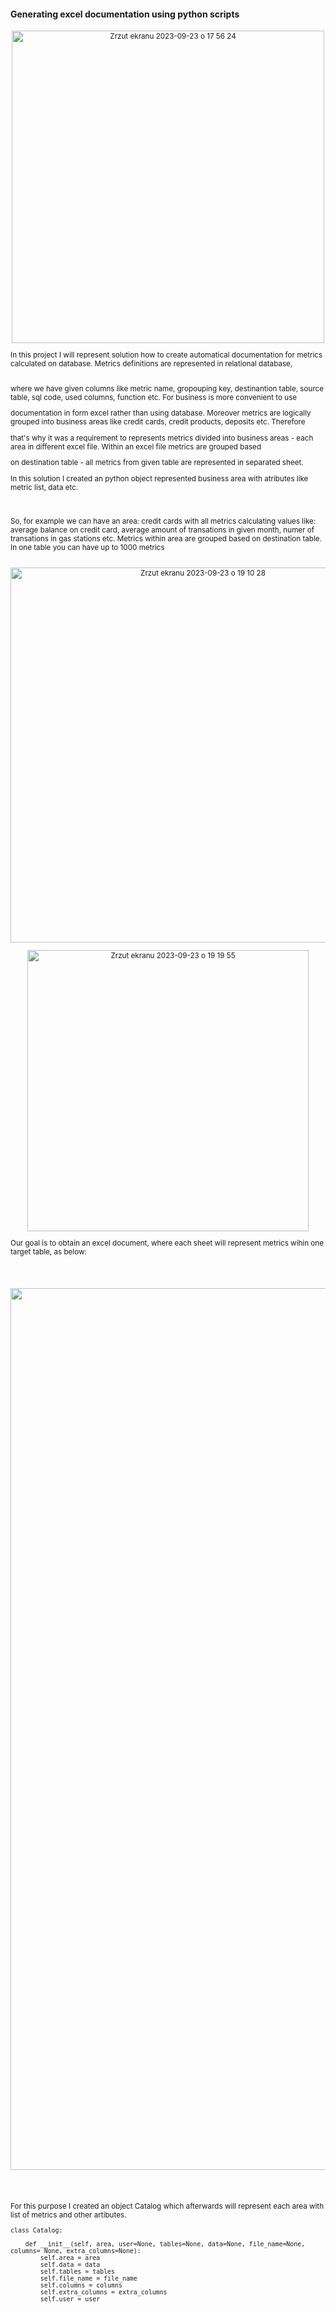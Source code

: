 
#### Generating excel documentation using python scripts

<sub/>

<p align="center">
<img width="500" alt="Zrzut ekranu 2023-09-23 o 17 56 24" src="https://github.com/eda6767/generating_documentation_python_excel/assets/102791467/1a685de6-ce39-4bba-962a-3b201f5f4efd">
</p>


In this project I will represent solution how to create automatical documentation for metrics calculated on database. Metrics definitions are represented in relational database, 
<br>
</br>

where we have given columns like metric name, gropouping key, destinantion table, source table, sql code, used columns, function etc. For business is more convenient to use 

documentation in form excel rather than using database. Moreover metrics are logically grouped into business areas like credit cards, credit products, deposits etc. Therefore 

that's why it was a requirement to represents metrics divided into business areas - each area in different excel file. Within an excel file metrics are grouped based 

on destination table - all metrics from given table are represented in separated sheet.


In this solution I created an python object represented business area with atributes like metric list, data etc.

<br>
</br>
So, for example we can have an area: credit cards with all metrics calculating values like: average balance on credit card, average amount of transations in given month, numer of transations in gas stations etc. Metrics within area are grouped based on destination table. In one table you can have up to 1000 metrics

<br>
</br>

<p align="center">

<img width="600" alt="Zrzut ekranu 2023-09-23 o 19 10 28" src="https://github.com/eda6767/generating_documentation_python_excel/assets/102791467/7e7435c2-3569-4f95-87f1-7d751c664f9a">
</p>

<p align="center">
<img width="450" alt="Zrzut ekranu 2023-09-23 o 19 19 55" src="https://github.com/eda6767/generating_documentation_python_excel/assets/102791467/d1cee10c-0d99-445d-94cc-6b64aa806077">

</p>

Our goal is to obtain an excel document, where each sheet will represent metrics wihin one target table, as below:

<br>
</br>

<p align="center">
<img width="1411" alt="Zrzut ekranu 2023-10-15 o 17 11 01" src="https://github.com/eda6767/generating_documentation_python_excel/assets/102791467/3c04b033-316f-4a42-affc-728314e3d827">
</p>


<br>
</br>

For this purpose I created an object Catalog which afterwards will represent each area with list of metrics and other artibutes.


```
class Catalog:
    
    def __init__(self, area, user=None, tables=None, data=None, file_name=None, columns= None, extra_columns=None):
        self.area = area
        self.data = data
        self.tables = tables
        self.file_name = file_name
        self.columns = columns
        self.extra_columns = extra_columns
        self.user = user

```


